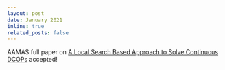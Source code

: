 ```yaml
---
layout: post
date: January 2021
inline: true
related_posts: false
---
```


AAMAS full paper on <a href='https://dl.acm.org/doi/10.5555/3463952.3464083'>A Local Search Based Approach to Solve Continuous DCOPs</a> accepted!
